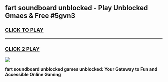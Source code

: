 
## fart soundboard unblocked - Play Unblocked Gmaes & Free #5gvn3
<h3>
<a href="https://news.freeplayer.one?title=fart_soundboard_unblocked&ref=24F">CLICK TO PLAY</a></h3>
<hr>

<h3>
<a href="https://news.freeplayer.one?title=fart_soundboard_unblocked&ref=24F">CLICK 2 PLAY</a>
  
</h3>

<a href="https://news.freeplayer.one?title=fart_soundboard_unblocked&ref=24F/"><img src="https://clearcache.store/games.png"></a>


**fart soundboard unblocked games unblocked: Your Gateway to Fun and Accessible Online Gaming**
